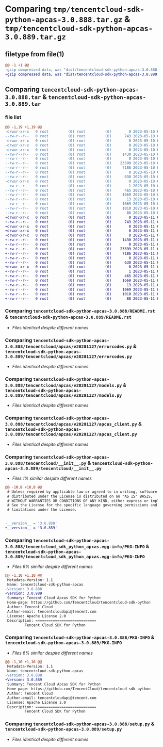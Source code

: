 # Comparing `tmp/tencentcloud-sdk-python-apcas-3.0.888.tar.gz` & `tmp/tencentcloud-sdk-python-apcas-3.0.889.tar.gz`

## filetype from file(1)

```diff
@@ -1 +1 @@
-gzip compressed data, was "dist/tencentcloud-sdk-python-apcas-3.0.888.tar", last modified: Wed May 10 01:47:25 2023, max compression
+gzip compressed data, was "dist/tencentcloud-sdk-python-apcas-3.0.889.tar", last modified: Thu May 11 02:17:36 2023, max compression
```

## Comparing `tencentcloud-sdk-python-apcas-3.0.888.tar` & `tencentcloud-sdk-python-apcas-3.0.889.tar`

### file list

```diff
@@ -1,19 +1,19 @@
-drwxr-xr-x   0 root         (0) root         (0)        0 2023-05-10 01:47:25.000000 tencentcloud-sdk-python-apcas-3.0.888/
--rw-r--r--   0 root         (0) root         (0)      743 2023-05-10 01:47:25.000000 tencentcloud-sdk-python-apcas-3.0.888/README.rst
-drwxr-xr-x   0 root         (0) root         (0)        0 2023-05-10 01:47:25.000000 tencentcloud-sdk-python-apcas-3.0.888/tencentcloud/
-drwxr-xr-x   0 root         (0) root         (0)        0 2023-05-10 01:47:25.000000 tencentcloud-sdk-python-apcas-3.0.888/tencentcloud/apcas/
-drwxr-xr-x   0 root         (0) root         (0)        0 2023-05-10 01:47:25.000000 tencentcloud-sdk-python-apcas-3.0.888/tencentcloud/apcas/v20201127/
--rw-r--r--   0 root         (0) root         (0)     1430 2023-05-10 01:47:25.000000 tencentcloud-sdk-python-apcas-3.0.888/tencentcloud/apcas/v20201127/errorcodes.py
--rw-r--r--   0 root         (0) root         (0)        0 2023-05-10 01:47:25.000000 tencentcloud-sdk-python-apcas-3.0.888/tencentcloud/apcas/v20201127/__init__.py
--rw-r--r--   0 root         (0) root         (0)    23599 2023-05-10 01:47:25.000000 tencentcloud-sdk-python-apcas-3.0.888/tencentcloud/apcas/v20201127/models.py
--rw-r--r--   0 root         (0) root         (0)     7186 2023-05-10 01:47:25.000000 tencentcloud-sdk-python-apcas-3.0.888/tencentcloud/apcas/v20201127/apcas_client.py
--rw-r--r--   0 root         (0) root         (0)        0 2023-05-10 01:47:25.000000 tencentcloud-sdk-python-apcas-3.0.888/tencentcloud/apcas/__init__.py
--rw-r--r--   0 root         (0) root         (0)      630 2023-05-10 01:47:25.000000 tencentcloud-sdk-python-apcas-3.0.888/tencentcloud/__init__.py
-drwxr-xr-x   0 root         (0) root         (0)        0 2023-05-10 01:47:25.000000 tencentcloud-sdk-python-apcas-3.0.888/tencentcloud_sdk_python_apcas.egg-info/
--rw-r--r--   0 root         (0) root         (0)        1 2023-05-10 01:47:25.000000 tencentcloud-sdk-python-apcas-3.0.888/tencentcloud_sdk_python_apcas.egg-info/dependency_links.txt
--rw-r--r--   0 root         (0) root         (0)      465 2023-05-10 01:47:25.000000 tencentcloud-sdk-python-apcas-3.0.888/tencentcloud_sdk_python_apcas.egg-info/SOURCES.txt
--rw-r--r--   0 root         (0) root         (0)     1669 2023-05-10 01:47:25.000000 tencentcloud-sdk-python-apcas-3.0.888/tencentcloud_sdk_python_apcas.egg-info/PKG-INFO
--rw-r--r--   0 root         (0) root         (0)       13 2023-05-10 01:47:25.000000 tencentcloud-sdk-python-apcas-3.0.888/tencentcloud_sdk_python_apcas.egg-info/top_level.txt
--rw-r--r--   0 root         (0) root         (0)     1669 2023-05-10 01:47:25.000000 tencentcloud-sdk-python-apcas-3.0.888/PKG-INFO
--rw-r--r--   0 root         (0) root         (0)     1010 2023-05-10 01:47:25.000000 tencentcloud-sdk-python-apcas-3.0.888/setup.py
--rw-r--r--   0 root         (0) root         (0)       88 2023-05-10 01:47:25.000000 tencentcloud-sdk-python-apcas-3.0.888/setup.cfg
+drwxr-xr-x   0 root         (0) root         (0)        0 2023-05-11 02:17:36.000000 tencentcloud-sdk-python-apcas-3.0.889/
+-rw-r--r--   0 root         (0) root         (0)      743 2023-05-11 02:17:36.000000 tencentcloud-sdk-python-apcas-3.0.889/README.rst
+drwxr-xr-x   0 root         (0) root         (0)        0 2023-05-11 02:17:36.000000 tencentcloud-sdk-python-apcas-3.0.889/tencentcloud/
+drwxr-xr-x   0 root         (0) root         (0)        0 2023-05-11 02:17:36.000000 tencentcloud-sdk-python-apcas-3.0.889/tencentcloud/apcas/
+drwxr-xr-x   0 root         (0) root         (0)        0 2023-05-11 02:17:36.000000 tencentcloud-sdk-python-apcas-3.0.889/tencentcloud/apcas/v20201127/
+-rw-r--r--   0 root         (0) root         (0)     1430 2023-05-11 02:17:36.000000 tencentcloud-sdk-python-apcas-3.0.889/tencentcloud/apcas/v20201127/errorcodes.py
+-rw-r--r--   0 root         (0) root         (0)        0 2023-05-11 02:17:36.000000 tencentcloud-sdk-python-apcas-3.0.889/tencentcloud/apcas/v20201127/__init__.py
+-rw-r--r--   0 root         (0) root         (0)    23599 2023-05-11 02:17:36.000000 tencentcloud-sdk-python-apcas-3.0.889/tencentcloud/apcas/v20201127/models.py
+-rw-r--r--   0 root         (0) root         (0)     7186 2023-05-11 02:17:36.000000 tencentcloud-sdk-python-apcas-3.0.889/tencentcloud/apcas/v20201127/apcas_client.py
+-rw-r--r--   0 root         (0) root         (0)        0 2023-05-11 02:17:36.000000 tencentcloud-sdk-python-apcas-3.0.889/tencentcloud/apcas/__init__.py
+-rw-r--r--   0 root         (0) root         (0)      630 2023-05-11 02:17:36.000000 tencentcloud-sdk-python-apcas-3.0.889/tencentcloud/__init__.py
+drwxr-xr-x   0 root         (0) root         (0)        0 2023-05-11 02:17:36.000000 tencentcloud-sdk-python-apcas-3.0.889/tencentcloud_sdk_python_apcas.egg-info/
+-rw-r--r--   0 root         (0) root         (0)        1 2023-05-11 02:17:36.000000 tencentcloud-sdk-python-apcas-3.0.889/tencentcloud_sdk_python_apcas.egg-info/dependency_links.txt
+-rw-r--r--   0 root         (0) root         (0)      465 2023-05-11 02:17:36.000000 tencentcloud-sdk-python-apcas-3.0.889/tencentcloud_sdk_python_apcas.egg-info/SOURCES.txt
+-rw-r--r--   0 root         (0) root         (0)     1669 2023-05-11 02:17:36.000000 tencentcloud-sdk-python-apcas-3.0.889/tencentcloud_sdk_python_apcas.egg-info/PKG-INFO
+-rw-r--r--   0 root         (0) root         (0)       13 2023-05-11 02:17:36.000000 tencentcloud-sdk-python-apcas-3.0.889/tencentcloud_sdk_python_apcas.egg-info/top_level.txt
+-rw-r--r--   0 root         (0) root         (0)     1669 2023-05-11 02:17:36.000000 tencentcloud-sdk-python-apcas-3.0.889/PKG-INFO
+-rw-r--r--   0 root         (0) root         (0)     1010 2023-05-11 02:17:36.000000 tencentcloud-sdk-python-apcas-3.0.889/setup.py
+-rw-r--r--   0 root         (0) root         (0)       88 2023-05-11 02:17:36.000000 tencentcloud-sdk-python-apcas-3.0.889/setup.cfg
```

### Comparing `tencentcloud-sdk-python-apcas-3.0.888/README.rst` & `tencentcloud-sdk-python-apcas-3.0.889/README.rst`

 * *Files identical despite different names*

### Comparing `tencentcloud-sdk-python-apcas-3.0.888/tencentcloud/apcas/v20201127/errorcodes.py` & `tencentcloud-sdk-python-apcas-3.0.889/tencentcloud/apcas/v20201127/errorcodes.py`

 * *Files identical despite different names*

### Comparing `tencentcloud-sdk-python-apcas-3.0.888/tencentcloud/apcas/v20201127/models.py` & `tencentcloud-sdk-python-apcas-3.0.889/tencentcloud/apcas/v20201127/models.py`

 * *Files identical despite different names*

### Comparing `tencentcloud-sdk-python-apcas-3.0.888/tencentcloud/apcas/v20201127/apcas_client.py` & `tencentcloud-sdk-python-apcas-3.0.889/tencentcloud/apcas/v20201127/apcas_client.py`

 * *Files identical despite different names*

### Comparing `tencentcloud-sdk-python-apcas-3.0.888/tencentcloud/__init__.py` & `tencentcloud-sdk-python-apcas-3.0.889/tencentcloud/__init__.py`

 * *Files 1% similar despite different names*

```diff
@@ -10,8 +10,8 @@
 # Unless required by applicable law or agreed to in writing, software
 # distributed under the License is distributed on an "AS IS" BASIS,
 # WITHOUT WARRANTIES OR CONDITIONS OF ANY KIND, either express or implied.
 # See the License for the specific language governing permissions and
 # limitations under the License.
 
 
-__version__ = '3.0.888'
+__version__ = '3.0.889'
```

### Comparing `tencentcloud-sdk-python-apcas-3.0.888/tencentcloud_sdk_python_apcas.egg-info/PKG-INFO` & `tencentcloud-sdk-python-apcas-3.0.889/tencentcloud_sdk_python_apcas.egg-info/PKG-INFO`

 * *Files 6% similar despite different names*

```diff
@@ -1,10 +1,10 @@
 Metadata-Version: 1.1
 Name: tencentcloud-sdk-python-apcas
-Version: 3.0.888
+Version: 3.0.889
 Summary: Tencent Cloud Apcas SDK for Python
 Home-page: https://github.com/TencentCloud/tencentcloud-sdk-python
 Author: Tencent Cloud
 Author-email: tencentcloudapi@tencent.com
 License: Apache License 2.0
 Description: ============================
         Tencent Cloud SDK for Python
```

### Comparing `tencentcloud-sdk-python-apcas-3.0.888/PKG-INFO` & `tencentcloud-sdk-python-apcas-3.0.889/PKG-INFO`

 * *Files 6% similar despite different names*

```diff
@@ -1,10 +1,10 @@
 Metadata-Version: 1.1
 Name: tencentcloud-sdk-python-apcas
-Version: 3.0.888
+Version: 3.0.889
 Summary: Tencent Cloud Apcas SDK for Python
 Home-page: https://github.com/TencentCloud/tencentcloud-sdk-python
 Author: Tencent Cloud
 Author-email: tencentcloudapi@tencent.com
 License: Apache License 2.0
 Description: ============================
         Tencent Cloud SDK for Python
```

### Comparing `tencentcloud-sdk-python-apcas-3.0.888/setup.py` & `tencentcloud-sdk-python-apcas-3.0.889/setup.py`

 * *Files identical despite different names*

